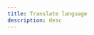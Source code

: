 ```yaml
---
title: Translate language
description: desc
---
```


<inline-fragment platform="js" src="~/lib/predictions/fragments/js/translate.md"></inline-fragment>
<inline-fragment platform="ios" src="~/lib/predictions/fragments/ios/translate.md"></inline-fragment>